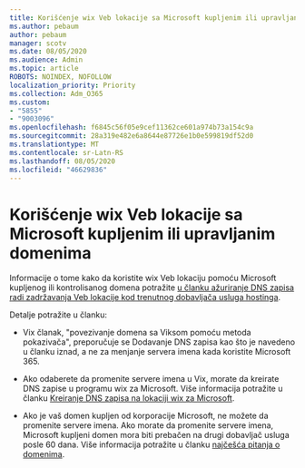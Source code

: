 ```yaml
---
title: Korišćenje wix Veb lokacije sa Microsoft kupljenim ili upravljanim domenima
ms.author: pebaum
author: pebaum
manager: scotv
ms.date: 08/05/2020
ms.audience: Admin
ms.topic: article
ROBOTS: NOINDEX, NOFOLLOW
localization_priority: Priority
ms.collection: Adm_O365
ms.custom:
- "5855"
- "9003096"
ms.openlocfilehash: f6845c56f05e9cef11362ce601a974b73a154c9a
ms.sourcegitcommit: 28a319e482e6a8644e87726e1b0e599819df52d0
ms.translationtype: MT
ms.contentlocale: sr-Latn-RS
ms.lasthandoff: 08/05/2020
ms.locfileid: "46629836"
---
```

# <a name="using-a-wix-website-with-microsoft-purchased-or-managed-domains"></a>Korišćenje wix Veb lokacije sa Microsoft kupljenim ili upravljanim domenima

Informacije o tome kako da koristite wix Veb lokaciju pomoću Microsoft kupljenog ili kontrolisanog domena potražite [u članku ažuriranje DNS zapisa radi zadržavanja Veb lokacije kod trenutnog dobavljača usluga hostinga](https://docs.microsoft.com/microsoft-365/admin/dns/update-dns-records-to-retain-current-hosting-provider).

Detalje potražite u članku: 

- Vix članak, "povezivanje domena sa Viksom pomoću metoda pokazivača", preporučuje se Dodavanje DNS zapisa kao što je navedeno u članku iznad, a ne za menjanje servera imena kada koristite Microsoft 365.

- Ako odaberete da promenite servere imena u Vix, morate da kreirate DNS zapise u programu wix za Microsoft. Više informacija potražite u članku [Kreiranje DNS zapisa na lokaciji wix za Microsoft](https://docs.microsoft.com/microsoft-365/admin/dns/create-dns-records-at-wix).

- Ako je vaš domen kupljen od korporacije Microsoft, ne možete da promenite servere imena. Ako morate da promenite servere imena, Microsoft kupljeni domen mora biti prebačen na drugi dobavljač usluga posle 60 dana. Više informacija potražite u članku [najčešća pitanja o domenima](https://docs.microsoft.com/microsoft-365/admin/setup/domains-faq#can-i-transfer-a-domain-i-purchased-from-microsoft-to-another-provider).